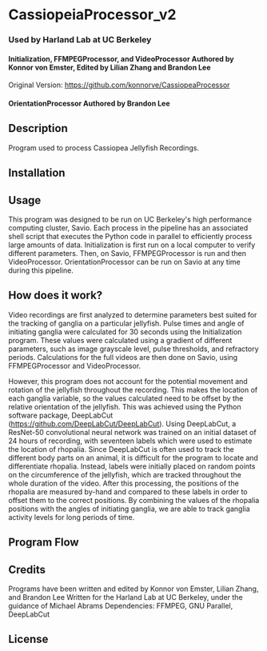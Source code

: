 # CassiopeiaProcessor_v2
### Used by Harland Lab at UC Berkeley
#### Initialization, FFMPEGProcessor, and VideoProcessor Authored by Konnor von Emster, Edited by Lilian Zhang and Brandon Lee
Original Version: https://github.com/konnorve/CassiopeaProcessor
#### OrientationProcessor Authored by Brandon Lee

## Description
Program used to process Cassiopea Jellyfish Recordings. 

<!--- ## Table of Contents --->

## Installation

## Usage
This program was designed to be run on UC Berkeley's high performance computing cluster, Savio. Each process in the pipeline has an associated shell script that executes the Python code in parallel to efficiently process large amounts of data. Initialization is first run on a local computer to verify different parameters. Then, on Savio, FFMPEGProcessor is run and then VideoProcessor. OrientationProcessor can be run on Savio at any time during this pipeline. 

## How does it work? 
Video recordings are first analyzed to determine parameters best suited for the tracking of ganglia on a particular jellyfish. Pulse times and angle of initiating ganglia were calculated for 30 seconds using the Initialization program. These values were calculated using a gradient of different parameters, such as image grayscale level, pulse thresholds, and refractory periods. Calculations for the full videos are then done on Savio, using FFMPEGProcessor and VideoProcessor.

However, this program does not account for the potential movement and rotation of the jellyfish throughout the recording. This makes the location of each ganglia variable, so the values calculated need to be offset by the relative orientation of the jellyfish. This was achieved using the Python software package, DeepLabCut (https://github.com/DeepLabCut/DeepLabCut). Using DeepLabCut, a ResNet-50 convolutional neural network was trained on an initial dataset of 24 hours of recording, with seventeen labels which were used to estimate the location of rhopalia. Since DeepLabCut is often used to track the different body parts on an animal, it is difficult for the program to locate and differentiate rhopalia. Instead, labels were initially placed on random points on the circumference of the jellyfish, which are tracked throughout the whole duration of the video. After this processing, the positions of the rhopalia are measured by-hand and compared to these labels in order to offset them to the correct positions. By combining the values of the rhopalia positions with the angles of initiating ganglia, we are able to track ganglia activity levels for long periods of time.

## Program Flow


## Credits
Programs have been written and edited by Konnor von Emster, Lilian Zhang, and Brandon Lee
Written for the Harland Lab at UC Berkeley, under the guidance of Michael Abrams
Dependencies: FFMPEG, GNU Parallel, DeepLabCut

## License
